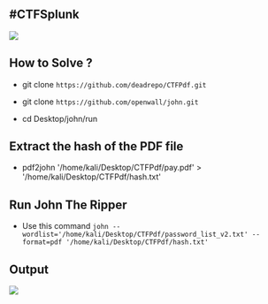 #CTFSplunk
-------------------
![](splunk.png)

How to Solve ?
-------------------

- git clone `https://github.com/deadrepo/CTFPdf.git`

- git clone  `https://github.com/openwall/john.git`
- cd Desktop/john/run

Extract the hash of the PDF file 
-------------------
- pdf2john '/home/kali/Desktop/CTFPdf/pay.pdf' > '/home/kali/Desktop/CTFPdf/hash.txt' 

Run John The Ripper 
-------------------
- Use this command `john --wordlist='/home/kali/Desktop/CTFPdf/password_list_v2.txt' --format=pdf '/home/kali/Desktop/CTFPdf/hash.txt'`

Output
-------------------
![](splunk.png)
